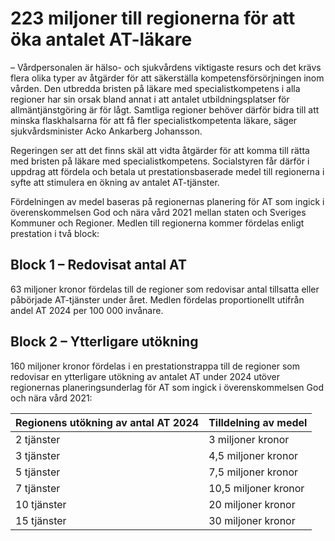 # 223 miljoner till regionerna för att öka antalet AT-läkare

– Vårdpersonalen är hälso- och sjukvårdens viktigaste resurs och det krävs flera olika typer av åtgärder för att säkerställa kompetensförsörjningen inom vården. Den utbredda bristen på läkare med specialistkompetens i alla regioner har sin orsak bland annat i att antalet utbildningsplatser för allmäntjänstgöring är för lågt. Samtliga regioner behöver därför bidra till att minska flaskhalsarna för att få fler specialistkompetenta läkare, säger sjukvårdsminister Acko Ankarberg Johansson.

Regeringen ser att det finns skäl att vidta åtgärder för att komma till rätta med bristen på läkare med specialistkompetens. Socialstyren får därför i uppdrag att fördela och betala ut prestationsbaserade medel till regionerna i syfte att stimulera en ökning av antalet AT-tjänster.

Fördelningen av medel baseras på regionernas planering för AT som ingick i överenskommelsen God och nära vård 2021 mellan staten och Sveriges Kommuner och Regioner. Medlen till regionerna kommer fördelas enligt prestation i två block:

## Block 1 – Redovisat antal AT

63 miljoner kronor fördelas till de regioner som redovisar antal tillsatta eller påbörjade AT-tjänster under året. Medlen fördelas proportionellt utifrån andel AT 2024 per 100 000 invånare.

## Block 2 – Ytterligare utökning

160 miljoner kronor fördelas i en prestationstrappa till de regioner som redovisar en ytterligare utökning av antalet AT under 2024 utöver regionernas planeringsunderlag för AT som ingick i överenskommelsen God och nära vård 2021:

| Regionens utökning av antal AT 2024 | Tilldelning av medel |
| --- | --- |
| 2 tjänster | 3 miljoner kronor |
| 3 tjänster | 4,5 miljoner kronor |
| 5 tjänster | 7,5 miljoner kronor |
| 7 tjänster | 10,5 miljoner kronor |
| 10 tjänster | 20 miljoner kronor |
| 15 tjänster | 30 miljoner kronor |
